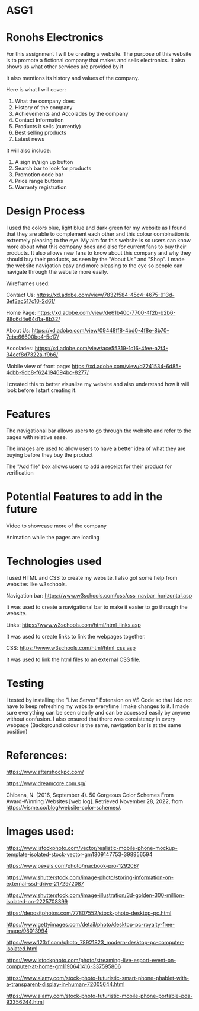 # ASG1
# Ronohs Electronics
For this assignment I will be creating a website. The purpose of this website is to promote a fictional company that makes and sells electronics. It also shows us what other services are provided by it

It also mentions its history and values of the company.

Here is what I will cover: 
1. What the company does
2. History of the company
3. Achievements and Accolades by the company
4. Contact Information
5. Products it sells (currently)
6. Best selling products 
7. Latest news 

It will also include:
1. A sign in/sign up button
2. Search bar to look for products
3. Promotion code bar
4. Price range buttons
5. Warranty registration

# Design Process

I used the colors blue, light blue and dark green for my website as I found that they are able to complement each other and this colour combination is extremely pleasing to the eye. 
My aim for this website is so users can know more about what this company does and also for current fans to buy their products. It also allows new fans to know about this company and why they should buy their products, as seen by the "About Us" and "Shop". I made the website navigation easy and more pleasing to the eye so people can navigate through the website more easily. 

Wireframes used: 

Contact Us: https://xd.adobe.com/view/7832f584-45c4-4675-913d-3ef3ac517c10-2d61/

Home Page: https://xd.adobe.com/view/de61b40c-7700-4f2b-b2b6-98c6d4e64d1a-8b32/

About Us: https://xd.adobe.com/view/09448ff8-4bd0-4f8e-8b70-7cbc66600be4-5c17/

Accolades: https://xd.adobe.com/view/ace55319-1c16-4fee-a2f4-34cef8d7322a-f9b6/

Mobile view of front page: https://xd.adobe.com/view/d7241534-6d85-4cbb-9dc8-f624194694bc-8277/

I created this to better visualize my website and also understand how it will look before I start creating it.

# Features
The navigational bar allows users to go through the website and refer to the pages with relative ease.

The images are used to allow users to have a better idea of what they are buying before they buy the product

The "Add file" box allows users to add a receipt for their product for verification

# Potential Features to add in the future
Video to showcase more of the company

Animation while the pages are loading

# Technologies used

I used HTML and CSS to create my website. I also got some help from websites like w3schools.

Navigation bar: https://www.w3schools.com/css/css_navbar_horizontal.asp

It was used to create a navigational bar to make it easier to go through the website.

Links: https://www.w3schools.com/html/html_links.asp

It was used to create links to link the webpages together.

CSS: https://www.w3schools.com/html/html_css.asp

It was used to link the html files to an external CSS file.


# Testing
I tested by installing the "Live Server" Extension on VS Code so that I do not have to keep refreshing my website everytime I make changes to it. I made sure everything can be seen clearly and can be accessed easily by anyone without confusion. I also ensured that there was consistency in every webpage (Background colour is the same, navigation bar is at the same position)

# References:

https://www.aftershockpc.com/

https://www.dreamcore.com.sg/

Chibana, N. (2016, September 4). 50 Gorgeous Color Schemes From Award-Winning Websites [web log]. Retrieved November 28, 2022, from https://visme.co/blog/website-color-schemes/. 

# Images used:

https://www.istockphoto.com/vector/realistic-mobile-phone-mockup-template-isolated-stock-vector-gm1309147753-398956594

https://www.pexels.com/photo/macbook-pro-129208/

https://www.shutterstock.com/image-photo/storing-information-on-external-ssd-drive-2172972087

https://www.shutterstock.com/image-illustration/3d-golden-300-million-isolated-on-2225708399

https://depositphotos.com/77807552/stock-photo-desktop-pc.html

https://www.gettyimages.com/detail/photo/desktop-pc-royalty-free-image/98013994

https://www.123rf.com/photo_78921823_modern-desktop-pc-computer-isolated.html

https://www.istockphoto.com/photo/streaming-live-esport-event-on-computer-at-home-gm1190641416-337595806

https://www.alamy.com/stock-photo-futuristic-smart-phone-phablet-with-a-transparent-display-in-human-72005644.html

https://www.alamy.com/stock-photo-futuristic-mobile-phone-portable-pda-93356244.html


